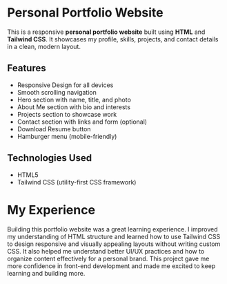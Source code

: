 # Personal Portfolio Website

This is a responsive **personal portfolio website** built using **HTML** and **Tailwind CSS**. It showcases my profile, skills, projects, and contact details in a clean, modern layout.

## Features

- Responsive Design for all devices
- Smooth scrolling navigation
- Hero section with name, title, and photo
- About Me section with bio and interests
- Projects section to showcase work
- Contact section with links and form (optional)
- Download Resume button
- Hamburger menu (mobile-friendly)

## Technologies Used

- HTML5
- Tailwind CSS (utility-first CSS framework)

# My Experience

Building this portfolio website was a great learning experience. I improved my understanding of HTML structure and learned how to use Tailwind CSS to design responsive and visually appealing layouts without writing custom CSS. It also helped me understand better UI/UX practices and how to organize content effectively for a personal brand. This project gave me more confidence in front-end development and made me excited to keep learning and building more.

